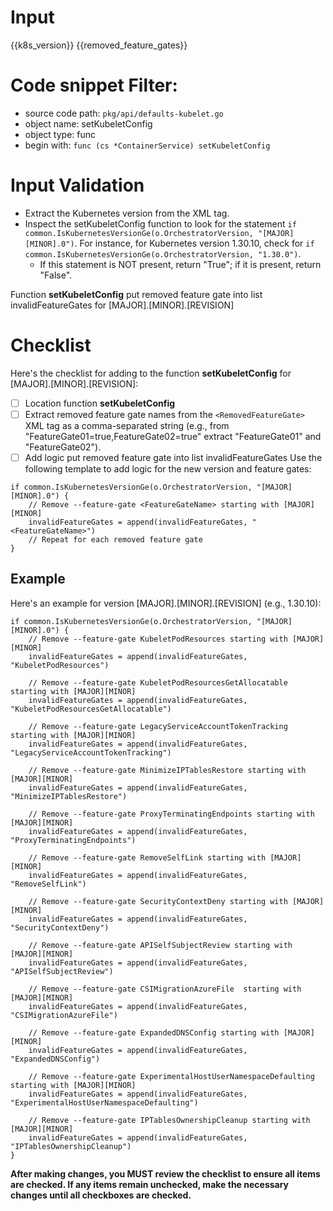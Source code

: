 
# Input 
<KubernetesVersion>{{k8s_version}}</KubernetesVersion>
<RemovedFeatureGate>{{removed_feature_gates}}</RemovedFeatureGate>

# Code snippet Filter:
   - source code path: `pkg/api/defaults-kubelet.go`
   - object name: setKubeletConfig
   - object type: func
   - begin with: `func (cs *ContainerService) setKubeletConfig`

# Input Validation
- Extract the Kubernetes version from the <KubernetesVersion> XML tag.
- Inspect the setKubeletConfig function to look for the statement `if common.IsKubernetesVersionGe(o.OrchestratorVersion, "[MAJOR][MINOR].0")`. For instance, for Kubernetes version 1.30.10, check for `if common.IsKubernetesVersionGe(o.OrchestratorVersion, "1.30.0")`.
    - If this statement is NOT present, return "True"; if it is present, return "False".

Function **setKubeletConfig** put removed feature gate into list invalidFeatureGates for [MAJOR].[MINOR].[REVISION]

# Checklist
Here's the checklist for adding to the function **setKubeletConfig** for [MAJOR].[MINOR].[REVISION]:

- [ ] Location function **setKubeletConfig**
- [ ] Extract removed feature gate names from the `<RemovedFeatureGate>` XML tag as a comma-separated string (e.g., from "FeatureGate01=true,FeatureGate02=true" extract "FeatureGate01" and "FeatureGate02").
- [ ] Add logic put removed feature gate into list invalidFeatureGates
  Use the following template to add logic for the new version and feature gates:

```
if common.IsKubernetesVersionGe(o.OrchestratorVersion, "[MAJOR][MINOR].0") {
    // Remove --feature-gate <FeatureGateName> starting with [MAJOR][MINOR]
    invalidFeatureGates = append(invalidFeatureGates, "<FeatureGateName>")
    // Repeat for each removed feature gate
}
```
## Example

Here's an example for version [MAJOR].[MINOR].[REVISION] (e.g., 1.30.10):


	if common.IsKubernetesVersionGe(o.OrchestratorVersion, "[MAJOR][MINOR].0") {
		// Remove --feature-gate KubeletPodResources starting with [MAJOR][MINOR]
		invalidFeatureGates = append(invalidFeatureGates, "KubeletPodResources")

		// Remove --feature-gate KubeletPodResourcesGetAllocatable starting with [MAJOR][MINOR]
		invalidFeatureGates = append(invalidFeatureGates, "KubeletPodResourcesGetAllocatable")

		// Remove --feature-gate LegacyServiceAccountTokenTracking starting with [MAJOR][MINOR]
		invalidFeatureGates = append(invalidFeatureGates, "LegacyServiceAccountTokenTracking")

		// Remove --feature-gate MinimizeIPTablesRestore starting with [MAJOR][MINOR]
		invalidFeatureGates = append(invalidFeatureGates, "MinimizeIPTablesRestore")

		// Remove --feature-gate ProxyTerminatingEndpoints starting with [MAJOR][MINOR]
		invalidFeatureGates = append(invalidFeatureGates, "ProxyTerminatingEndpoints")

		// Remove --feature-gate RemoveSelfLink starting with [MAJOR][MINOR]
		invalidFeatureGates = append(invalidFeatureGates, "RemoveSelfLink")

		// Remove --feature-gate SecurityContextDeny starting with [MAJOR][MINOR]
		invalidFeatureGates = append(invalidFeatureGates, "SecurityContextDeny")

		// Remove --feature-gate APISelfSubjectReview starting with [MAJOR][MINOR]
		invalidFeatureGates = append(invalidFeatureGates, "APISelfSubjectReview")

		// Remove --feature-gate CSIMigrationAzureFile  starting with [MAJOR][MINOR]
		invalidFeatureGates = append(invalidFeatureGates, "CSIMigrationAzureFile")

		// Remove --feature-gate ExpandedDNSConfig starting with [MAJOR][MINOR]
		invalidFeatureGates = append(invalidFeatureGates, "ExpandedDNSConfig")

		// Remove --feature-gate ExperimentalHostUserNamespaceDefaulting starting with [MAJOR][MINOR]
		invalidFeatureGates = append(invalidFeatureGates, "ExperimentalHostUserNamespaceDefaulting")

		// Remove --feature-gate IPTablesOwnershipCleanup starting with [MAJOR][MINOR]
		invalidFeatureGates = append(invalidFeatureGates, "IPTablesOwnershipCleanup")
	}


**After making changes, you MUST review the checklist to ensure all items are checked. If any items remain unchecked, make the necessary changes until all checkboxes are checked.**

